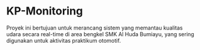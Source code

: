 # KP-Monitoring
Proyek ini bertujuan untuk merancang sistem yang memantau kualitas udara secara real-time di area bengkel SMK Al Huda Bumiayu, yang sering digunakan untuk aktivitas praktikum otomotif. 
